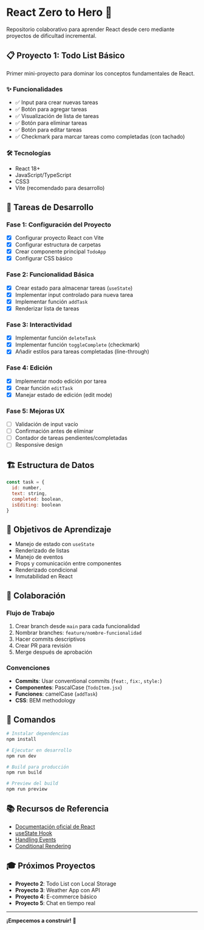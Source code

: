 # React Zero to Hero 🚀

Repositorio colaborativo para aprender React desde cero mediante proyectos de dificultad incremental.

## 📋 Proyecto 1: Todo List Básico

Primer mini-proyecto para dominar los conceptos fundamentales de React.

### ✨ Funcionalidades

- ✅ Input para crear nuevas tareas
- ✅ Botón para agregar tareas
- ✅ Visualización de lista de tareas
- ✅ Botón para eliminar tareas
- ✅ Botón para editar tareas
- ✅ Checkmark para marcar tareas como completadas (con tachado)

### 🛠️ Tecnologías

- React 18+
- JavaScript/TypeScript
- CSS3
- Vite (recomendado para desarrollo)

## 📝 Tareas de Desarrollo

### Fase 1: Configuración del Proyecto
- [X] Configurar proyecto React con Vite
- [X] Configurar estructura de carpetas
- [X] Crear componente principal `TodoApp`
- [X] Configurar CSS básico

### Fase 2: Funcionalidad Básica
- [X] Crear estado para almacenar tareas (`useState`)
- [X] Implementar input controlado para nueva tarea
- [X] Implementar función `addTask`
- [X] Renderizar lista de tareas

### Fase 3: Interactividad
- [X] Implementar función `deleteTask`
- [X] Implementar función `toggleComplete` (checkmark)
- [X] Añadir estilos para tareas completadas (line-through)

### Fase 4: Edición
- [X] Implementar modo edición por tarea
- [X] Crear función `editTask`
- [X] Manejar estado de edición (edit mode)

### Fase 5: Mejoras UX
- [ ] Validación de input vacío
- [ ] Confirmación antes de eliminar
- [ ] Contador de tareas pendientes/completadas
- [ ] Responsive design

## 🏗️ Estructura de Datos

```javascript
const task = {
  id: number,
  text: string,
  completed: boolean,
  isEditing: boolean
}
```

## 🎯 Objetivos de Aprendizaje

- Manejo de estado con `useState`
- Renderizado de listas
- Manejo de eventos
- Props y comunicación entre componentes
- Renderizado condicional
- Inmutabilidad en React

## 🤝 Colaboración

### Flujo de Trabajo
1. Crear branch desde `main` para cada funcionalidad
2. Nombrar branches: `feature/nombre-funcionalidad`
3. Hacer commits descriptivos
4. Crear PR para revisión
5. Merge después de aprobación

### Convenciones
- **Commits**: Usar conventional commits (`feat:`, `fix:`, `style:`)
- **Componentes**: PascalCase (`TodoItem.jsx`)
- **Funciones**: camelCase (`addTask`)
- **CSS**: BEM methodology

## 🚀 Comandos

```bash
# Instalar dependencias
npm install

# Ejecutar en desarrollo
npm run dev

# Build para producción
npm run build

# Preview del build
npm run preview
```

## 📚 Recursos de Referencia

- [Documentación oficial de React](https://react.dev)
- [useState Hook](https://react.dev/reference/react/useState)
- [Handling Events](https://react.dev/learn/responding-to-events)
- [Conditional Rendering](https://react.dev/learn/conditional-rendering)

## 🎓 Próximos Proyectos

- **Proyecto 2**: Todo List con Local Storage
- **Proyecto 3**: Weather App con API
- **Proyecto 4**: E-commerce básico
- **Proyecto 5**: Chat en tiempo real

---

**¡Empecemos a construir!** 💪
